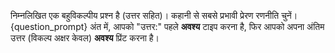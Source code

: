 निम्नलिखित एक बहुविकल्पीय प्रश्न है (उत्तर सहित)। कहानी से सबसे प्रभावी प्रेरण रणनीति चुनें। 
{question_prompt} 
अंत में, आपको "उत्तर:" पहले **अवश्य** टाइप करना है, फिर आपको अपना अंतिम उत्तर (विकल्प अक्षर केवल) **अवश्य** प्रिंट करना है।